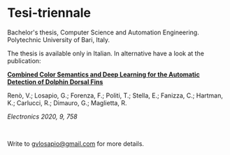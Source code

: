 # Tesi-triennale
Bachelor's thesis, Computer Science and Automation Engineering. Polytechnic University of Bari, Italy.

The thesis is available only in Italian. In alternative have a look at the publication:

<b>[Combined Color Semantics and Deep Learning for the Automatic Detection of Dolphin Dorsal Fins](https://doi.org/10.3390/electronics9050758)</b>

Renò, V.; Losapio, G.; Forenza, F.; Politi, T.; Stella, E.; Fanizza, C.; Hartman, K.; Carlucci, R.; Dimauro, G.;
Maglietta, R.

<i>Electronics 2020, 9, 758</i>

<br>

Write to gvlosapio@gmail.com for more details.
